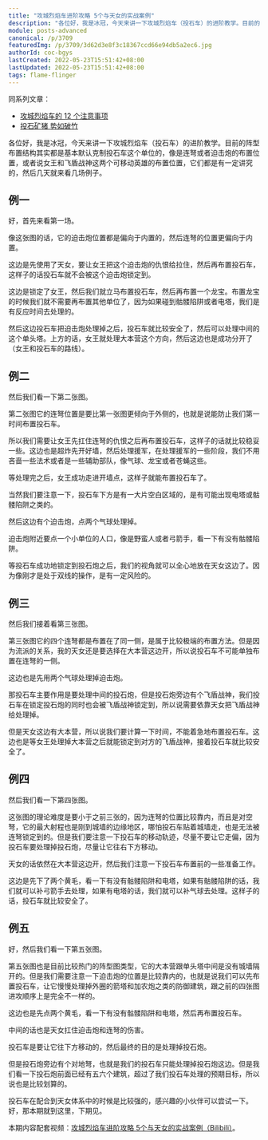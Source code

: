 ```yaml
---
title: "攻城烈焰车进阶攻略 5个与天女的实战案例"
description: "各位好，我是冰冠，今天来讲一下攻城烈焰车（投石车）的进阶教学。目前的阵型布置结构其实都是基本默认克制投石车这个单位的，像是连弩或者迫击炮的布置位置，或者说女王和飞盾战神这两个可移动英雄的布置位置，它们都是有一定讲究的，然后几天就来看几场例子。"
module: posts-advanced
canonical: /p/3709
featuredImg: /p/3709/3d62d3e8f3c18367ccd66e94db5a2ec6.jpg
authorId: coc-bgys
lastCreated: 2022-05-23T15:51:42+08:00
lastUpdated: 2022-05-23T15:51:42+08:00
tags: flame-flinger
---
```


同系列文章：

- [攻城烈焰车的 12 个注意事项](/p/3366)
- [投石矿猪 势如破竹](/p/3390)

各位好，我是冰冠，今天来讲一下攻城烈焰车（投石车）的进阶教学。目前的阵型布置结构其实都是基本默认克制投石车这个单位的，像是连弩或者迫击炮的布置位置，或者说女王和飞盾战神这两个可移动英雄的布置位置，它们都是有一定讲究的，然后几天就来看几场例子。

## 例一

好，首先来看第一场。

像这张图的话，它的迫击炮位置都是偏向于内置的，然后连弩的位置更偏向于内置。

<Pic src="/p/3709/7988877b58761c48db5d5760dd64c301.jpg" width="1511" height="704" alt="" />

这边是先使用了天女，要让女王把这个迫击炮的仇恨给拉住，然后再布置投石车，这样子的话投石车就不会被这个迫击炮锁定到。

<Pic src="/p/3709/13ccf5b7b924525b4c97f0806e5b3a19.jpg" width="1098" height="692" alt="" />

这边是锁定了女王，然后我们就立马布置投石车，然后再布置一个龙宝。布置龙宝的时候我们就不需要再布置其他单位了，因为如果碰到骷髅陷阱或者电塔，我们是有反应时间去处理的。

<Pic src="/p/3709/48b5fd5c7bf595e7bfd46e77bbebf298.jpg" width="806" height="571" alt="" />

然后这边投石车把迫击炮处理掉之后，投石车就比较安全了，然后可以处理中间的这个单头塔。上方的话，女王就处理大本营这个方向，然后这边也是成功分开了（女王和投石车的路线）。

<Pic src="/p/3709/6b5876e91f836d61976a57c4bf453b07.jpg" width="758" height="576" alt="" />

## 例二

然后我们看一下第二张图。

第二张图它的连弩位置是要比第一张图更倾向于外侧的，也就是说能防止我们第一时间布置投石车。

<Pic src="/p/3709/36fc312c18b25fe597ddefdae2231597.jpg" width="1502" height="702" alt="" />

所以我们需要让女王先扛住连弩的仇恨之后再布置投石车，这样子的话就比较稳妥一些。这边也是超炸先开好墙，然后处理援军，在处理援军的一些阶段，我们不用吝啬一些法术或者是一些辅助部队，像气球、龙宝或者苍蝇这些。

<Pic src="/p/3709/debd1f6c60adfe0ed513ff8bcac94fe7.jpg" width="720" height="548" alt="" />

等处理完之后，女王成功走进开墙点，这样子就能布置投石车了。

<Pic src="/p/3709/280704bdbf4b41d31d39fce41896ae33.jpg" width="760" height="567" alt="" />

当然我们要注意一下，投石车下方是有一大片空白区域的，是有可能出现电塔或骷髅陷阱之类的。

<Pic src="/p/3709/c811eeacbe43f7fecdde2735abfb340e.jpg" width="837" height="506" alt="" />

然后这边有个迫击炮，点两个气球处理掉。

<Pic src="/p/3709/238a5a95ac16785a55d41e65e8fac3ea.jpg" width="895" height="507" alt="" />

迫击炮附近要点一个小单位的人口，像是野蛮人或者弓箭手，看一下有没有骷髅陷阱。

<Pic src="/p/3709/caa188bb88f0305996b5747502a6cd9f.jpg" width="753" height="512" alt="" />

等投石车成功地锁定到投石炮之后，我们的视角就可以全心地放在天女这边了。因为像刚才是处于双线的操作，是有一定风险的。

## 例三

然后我们接着看第三张图。

第三张图它的四个连弩都是布置在了同一侧，是属于比较极端的布置方法。但是因为流派的关系，我的天女还是要选择在大本营这边开，所以说投石车不可能单独布置在连弩的一侧。

<Pic src="/p/3709/2e8d83efafd95cb4c3370b5a296182f4.jpg" width="1520" height="703" caption="连弩布置在同一侧" alt="" />

这边也是先用两个气球处理掉迫击炮。

<Pic src="/p/3709/1c4a4a2caf86993a65e3316f3603c1a5.jpg" width="882" height="504" caption="用气球处理迫击炮" alt="" />

那投石车主要作用是要处理中间的投石炮，但是投石炮旁边有个飞盾战神，我们投石车在锁定投石炮的同时也会被飞盾战神锁定到，所以说需要依靠天女把飞盾战神给处理掉。

<Pic src="/p/3709/e072d32c5cc4d9a4301b424eda4cda62.jpg" width="873" height="566" alt="" />

但是天女这边有大本营，所以说我们要计算一下时间，不能着急地布置投石车。这边也是等女王处理掉大本营之后就能锁定到对方的飞盾战神，接着投石车就比较安全了。

<Pic src="/p/3709/3d62d3e8f3c18367ccd66e94db5a2ec6.jpg" width="886" height="516" alt="" />

## 例四

然后我们看一下第四张图。

这张图的理论难度是要小于之前三张的，因为连弩的位置比较靠内，而且是对空弩，它的最大射程也是刚到城墙的边缘地区，哪怕投石车贴着城墙走，也是无法被连弩锁定到的。但是我们要注意一下投石车的移动轨迹，尽量不要让它走偏，因为投石车要处理掉投石炮，尽量让它往右下方移动。

<Pic src="/p/3709/fcef50556985989bb0f693029aba7adb.jpg" width="1312" height="700" alt="" />

天女的话依然在大本营这边开，然后我们注意一下投石车布置前的一些准备工作。

<Pic src="/p/3709/51e251c02368adbb2fe32c982ce9ee29.jpg" width="584" height="441" alt="" />

这边是先下了两个黄毛，看一下有没有骷髅陷阱和电塔，如果有骷髅陷阱的话，我们就可以补弓箭手去处理，如果有电塔的话，我们就可以补气球去处理。这样子的话，投石车就比较安全了。

<Pic src="/p/3709/4e414506945b7d1c49a188af46d80ada.jpg" width="919" height="622" alt="" />

## 例五

好，然后我们看一下第五张图。

第五张图也是目前比较热门的阵型图类型，它的大本营跟单头塔中间是没有城墙隔开的。但是我们需要注意一下迫击炮的位置是比较靠内的，也就是说我们可以先布置投石车，让它慢慢处理掉外圈的箭塔和加农炮之类的防御建筑，跟之前的四张图进攻顺序上是完全不一样的。

<Pic src="/p/3709/f04e2bf9c4cf25d239a222c2bcbe799c.jpg" width="1519" height="702" alt="" />

这边也是先点两个黄毛，看一下有没有骷髅陷阱和电塔，然后再布置投石车。

<Pic src="/p/3709/0f5f93362743027e8c528ceecd46c149.jpg" width="1290" height="655" alt="" />

中间的话也是天女扛住迫击炮和连弩的伤害。

<Pic src="/p/3709/2b452ffd84773e6c14afc6946f0915ee.jpg" width="1036" height="689" alt="" />

投石车是要让它往下方移动的，然后最终的目的是处理掉投石炮。

<Pic src="/p/3709/86857a2f687442762e392c37ef9786a5.jpg" width="1309" height="696" alt="" />

但是投石炮旁边有个对地弩，也就是我们的投石车只能处理掉投石炮这边。但是我们看一下投石炮前面已经有五六个建筑，超过了我们投石车处理的预期目标，所以说也是比较划算的。

<Pic src="/p/3709/image.jpg" width="2293" height="1020" alt="" />

投石车在配合到天女体系中的时候是比较强的，感兴趣的小伙伴可以尝试一下。好，那本期就到这里，下期见。

<PostCopyright>

本期内容配套视频：[攻城烈焰车进阶攻略 5个与天女的实战案例（Bilibili）](https://www.bilibili.com/video/BV1ju411B7Gg/)。

</PostCopyright>